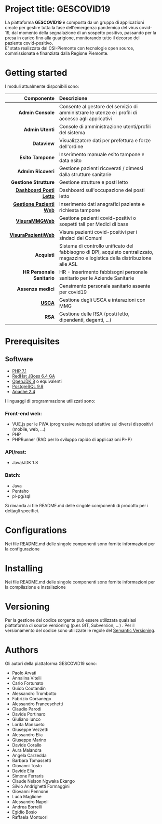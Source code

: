 # Project title: GESCOVID19
La piattaforma **GESCOVID19** è composta da un gruppo di applicazioni create per gestire tutta la fase dell'emergenza pandemica del virus covid-19, dal momento della segnalazione di un sospetto positivo, passando per la presa in carico fino alla guarigione, monitorando tutto il decorso del paziente covid-positivo.  
E' stata realizzata dal CSI-Piemonte con tecnologie open source, commissionata e finanziata dalla Regione Piemonte.  
  
# Getting started  
I moduli attualmente disponibili sono:  
  
| Componente | Descrizione |  
| ---------: | :---------- |  
| **Admin Console** | Consente al gestore del servizio di amministrare le utenze e i profili di accesso agli applicativi |  
| **Admin Utenti** | Console di amministrazione utenti/profili del sistema |  
| **Dataview** | Visualizzatore dati per prefettura e forze dell'ordine |  
|**Esito Tampone** | Inserimento manuale esito tampone e data esito |  
| **Admim Ricoveri** | Gestione pazienti ricoverati / dimessi dalla strutture sanitarie |  
| **Gestione Strutture** | Gestione strutture e posti letto |  
| [**Dashboard Posti Letto**](https://github.com/regione-piemonte/gescovid19-pazientiweb) | Dashboard sull'occupazione dei posti letto |  
|[**Gestione Pazienti Web**](https://github.com/regione-piemonte/gescovid19-gestionepazientiweb) | Inserimento dati anagrafici paziente e richiesta tampone |  
| [**VisuraMMGWeb**](https://github.com/regione-piemonte/gescovid19-pazientiweb) | Gestione pazienti covid-positivi o sospetti tali per Medici di base |  
| [**VisuraPazientiWeb**](https://github.com/regione-piemonte/gescovid19-pazientiweb) | Visura pazienti covid-positivi per i sindaci dei Comuni |  
| **Acquisti** | Sistema di controllo unificato del fabbisogno di DPI, acquisto centralizzato, magazzino e logistica della distribuzione alle ASL |  
| **HR Personale Sanitario** | HR - Inserimento fabbisogni personale sanitario per le Aziende Sanitarie |  
| **Assenza medici** | Censimento personale sanitario assente per covid19 |  
| [**USCA**](https://github.com/regione-piemonte/gescovid19-uscammgapi) | Gestione degli USCA e interazioni con MMG |    
| **RSA** | Gestione delle RSA (posti letto, dipendenti, degenti, ...) |  
  
# Prerequisites  
## Software  
- [PHP 7.1](https://www.php.net)  
- [RedHat JBoss 6.4 GA](https://developers.redhat.com/products/eap/download)  
- [OpenJDK 8](https://openjdk.java.net/install/) o equivalenti  
- [PostgreSQL 9.6](https://www.postgresql.org/download/)  
- [Apache 2.4](https://www.apache.org)  
  
I linguaggi di programmazione utilizzati sono:  
  
### Front-end web:  
  
- VUE.js per le PWA (progressive webapp) adattive sui diversi dispositivi (mobile, web, ...)  
- PHP  
- PHPRunner (RAD per lo sviluppo rapido di applicazioni PHP)  
  
### API/rest:  
  
- Java/JDK 1.8  
  
### Batch:  
  
- Java  
- Pentaho  
- pl-pg/sql  
  
Si rimanda ai file README.md delle singole componenti di prodotto per i dettagli specifici.  
  
# Configurations  
Nei file README.md delle singole componenti sono fornite informazioni per la configurazione  
  
# Installing  
Nei file README.md delle singole componenti sono fornite informazioni per la compilazione e installazione  
  
# Versioning  
Per la gestione del codice sorgente può essere utilizzata qualsiasi piattaforma di source versioning (p.es GIT, Subversion, ...) . Per il versionamento del codice sono utilizzate le regole del [Semantic Versioning](http://semver.org/).
  
# Authors  
Gli autori della piattaforma GESCOVID19 sono:  
  
- Paolo Arvati  
- Annalina Vitelli  
- Carlo Fortunato  
- Guido Coutandin  
- Alessandro Trombotto  
- Fabrizio Corsanego  
- Alessandro Franceschetti  
- Claudio Parodi  
- Davide Portinaro  
- Giuliano Iunco  
- Lorita Mansueto  
- Giuseppe Vezzetti  
- Alessandro Elia  
- Giuseppe Marino  
- Davide Corallo  
- Aura Malandra  
- Angela Carzedda  
- Barbara Tomassetti  
- Giovanni Tosto  
- Davide Elia  
- Simone Ferraris  
- Claude Nelson Ngwaka Ekango  
- Silvio Andrighetti Formaggini  
- Giovanni Pennone  
- Luca Maglione  
- Alessandro Napoli  
- Andrea Borrelli  
- Egidio Bosio  
- Raffaela Montuori
